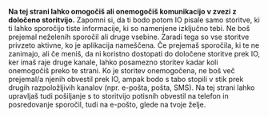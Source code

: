 **Na tej strani lahko omogočiš ali onemogočiš komunikacijo v zvezi z določeno storitvijo.** Zapomni si, da ti bodo potom IO pisale samo storitve, ki ti lahko sporočijo  tiste informacije, ki so namenjene izključno tebi. Ne boš prejemal neželenih sporočil ali druge vsebine. Zaradi tega so vse storitve privzeto aktivne, ko je aplikacija nameščena.
Če prejemaš sporočila, ki te ne zanimajo, ali če meniš, da ni koristno dostopati do določene storitve prek IO, ker imaš raje druge kanale, lahko posamezno storitev kadar koli onemogočiš preko te strani. Ko je storitev onemogočena, ne boš več prejemal/a njenih obvestil prek IO, ampak bodo s tabo stopili v stik prek drugih razpoložljivih kanalov (npr. e-pošta, pošta, SMS).
Na tej strani lahko upravljaš tudi pošiljanje s to storitvijo potisnih obvestil na telefon in posredovanje sporočil, tudi na e-pošto, glede na tvoje želje.
